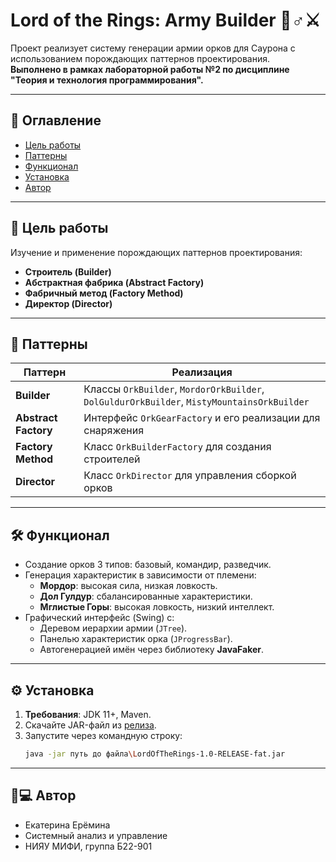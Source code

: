 # Lord of the Rings: Army Builder 🧙♂️⚔️

Проект реализует систему генерации армии орков для Саурона с использованием порождающих паттернов проектирования.  
**Выполнено в рамках лабораторной работы №2 по дисциплине "Теория и технология программирования".**

---

## 📌 Оглавление
- [Цель работы](#-цель-работы)
- [Паттерны](#-паттерны)
- [Функционал](#-функционал)
- [Установка](#-установка)
- [Автор](#-автор)

---

## 🎯 Цель работы
Изучение и применение порождающих паттернов проектирования:
- **Строитель (Builder)**
- **Абстрактная фабрика (Abstract Factory)**
- **Фабричный метод (Factory Method)**
- **Директор (Director)**

---

## 🧩 Паттерны
| Паттерн             | Реализация                                                                 |
|----------------------|---------------------------------------------------------------------------|
| **Builder**          | Классы `OrkBuilder`, `MordorOrkBuilder`, `DolGuldurOrkBuilder`, `MistyMountainsOrkBuilder`           |
| **Abstract Factory** | Интерфейс `OrkGearFactory` и его реализации для снаряжения               |
| **Factory Method**   | Класс `OrkBuilderFactory` для создания строителей                         |
| **Director**         | Класс `OrkDirector` для управления сборкой орков                          |

---

## 🛠️ Функционал
- Создание орков 3 типов: базовый, командир, разведчик.
- Генерация характеристик в зависимости от племени:
  - **Мордор**: высокая сила, низкая ловкость.
  - **Дол Гулдур**: сбалансированные характеристики.
  - **Мглистые Горы**: высокая ловкость, низкий интеллект.
- Графический интерфейс (Swing) с:
  - Деревом иерархии армии (`JTree`).
  - Панелью характеристик орка (`JProgressBar`).
  - Автогенерацией имён через библиотеку **JavaFaker**.

---

## ⚙️ Установка
1. **Требования**: JDK 11+, Maven.
2. Скачайте JAR-файл из [релиза](https://github.com/kateero/lordOfTheRings/releases/tag/v1.0).
3. Запустите через командную строку:
   ```bash
   java -jar путь до файла\LordOfTheRings-1.0-RELEASE-fat.jar

---

## 👩💻 Автор
- Екатерина Ерёмина
- Системный анализ и управление
- НИЯУ МИФИ, группа Б22-901
